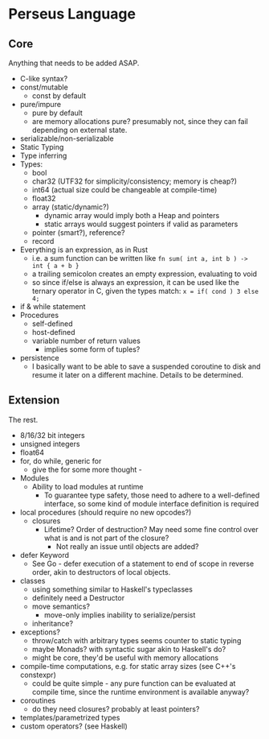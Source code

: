 # Perseus Language

## Core

Anything that needs to be added ASAP.

*   C-like syntax?
*   const/mutable
    *   const by default
*   pure/impure
    *   pure by default
    *   are memory allocations pure? presumably not, since they can fail depending on external state.
*   serializable/non-serializable
*   Static Typing
*   Type inferring
*   Types:
    *   bool
    *   char32 (UTF32 for simplicity/consistency; memory is cheap?)
    *   int64 (actual size could be changeable at compile-time)
    *   float32
    *   array (static/dynamic?)
        *   dynamic array would imply both a Heap and pointers
        *   static arrays would suggest pointers if valid as parameters
    *   pointer (smart?), reference?
    *   record
*   Everything is an expression, as in Rust
    *   i.e. a sum function can be written like `fn sum( int a, int b ) -> int { a + b }`
    *   a trailing semicolon creates an empty expression, evaluating to void
    *   so since if/else is always an expression, it can be used like the ternary operator in C, given the types match: `x = if( cond ) 3 else 4;`
*   if & while statement
*   Procedures
    *   self-defined
    *   host-defined
    *   variable number of return values
        *   implies some form of tuples?
*   persistence
    *   I basically want to be able to save a suspended coroutine to disk and resume it later on a different machine. Details to be determined.

## Extension

The rest.

*   8/16/32 bit integers
*   unsigned integers
*   float64
*   for, do while, generic for
    *   give the for some more thought - 
*   Modules
    *   Ability to load modules at runtime
        *   To guarantee type safety, those need to adhere to a well-defined interface, so some kind of module interface definition is required
*   local procedures (should require no new opcodes?)
    *   closures
        *   Lifetime? Order of destruction? May need some fine control over what is and is not part of the closure?
            *   Not really an issue until objects are added?
*   defer Keyword
    *   See Go - defer execution of a statement to end of scope in reverse order, akin to destructors of local objects.
*   classes
    *   using something similar to Haskell's typeclasses
    *   definitely need a Destructor
    *   move semantics?
        *   move-only implies inability to serialize/persist
    *   inheritance?
*   exceptions?
    *   throw/catch with arbitrary types seems counter to static typing
    *   maybe Monads? with syntactic sugar akin to Haskell's do?
    *   might be core, they'd be useful with memory allocations
*   compile-time computations, e.g. for static array sizes (see C++'s constexpr)
    *   could be quite simple - any pure function can be evaluated at compile time, since the runtime environment is available anyway?
*   coroutines
    *   do they need closures? probably at least pointers?
*   templates/parametrized types
*   custom operators? (see Haskell)

